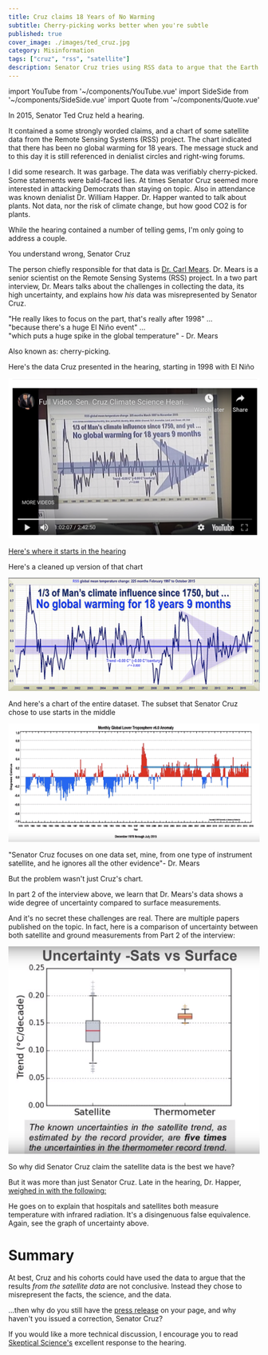 ```yaml
---
title: Cruz claims 18 Years of No Warming
subtitle: Cherry-picking works better when you're subtle
published: true
cover_image: ./images/ted_cruz.jpg
category: Misinformation
tags: ["cruz", "rss", "satellite"]
description: Senator Cruz tries using RSS data to argue that the Earth wasn't warming. There was a problem...
---
```

import YouTube from '~/components/YouTube.vue'
import SideSide from '~/components/SideSide.vue'
import Quote from '~/components/Quote.vue'

<Quote quote="Facts and evidence matter" source="Senator Ted Cruz"/>


In 2015, Senator Ted Cruz held a hearing. 

It contained a some strongly worded claims, and a chart of some satellite data from the Remote Sensing Systems (RSS) project. The chart indicated that there has been no global warming for 18 years. The message stuck and to this day it is still referenced in denialist circles and right-wing forums.

I did some research. It was garbage. The data was verifiably cherry-picked. Some statements were bald-faced lies. At times Senator Cruz seemed more interested in attacking Democrats than staying on topic. Also in attendance was known denialist Dr. William Happer. Dr. Happer wanted to talk about plants. Not data, nor the risk of climate change, but how good CO2 is for plants.

While the hearing contained a number of telling gems, I'm only going to address a couple.


<v-divider class="ma-10"/>


<SideSide lwidth="2" rwidth="8">
  <template v-slot:left>
    <div class="row justify-end">
    <img style="height: 90px; min-width: 90px;" class="d-flex justify-end elevation-5 profile" src="./images/cruz_on_sat_data.png">
    </div>
  </template>
  <template v-slot:right>
    <a href="https://www.youtube.com/watch?v=5KVTmo2Vxnk&feature=youtu.be&t=3803"><h3>"I understand that the global warming alarmists don't want to talk about the satellite data"</h3></a> - Senator Ted Cruz
  </template>
</SideSide>

<p class="headline text-center">You understand wrong, Senator Cruz</p>

<p>
The person chiefly responsible for that data is <a href=http://www.remss.com/about/profiles/carl-mears/>Dr. Carl Mears</a>. Dr. Mears is a senior scientist on the Remote Sensing Systems (RSS) project. In a two part interview, Dr. Mears talks about the challenges in collecting the data, its high uncertainty, and explains how <i>his</i> data was misrepresented by Senator Cruz.
</p>

<SideSide>
  <template v-slot:left>
    <h3>Part 1</h3>
    <YouTube path="https://www.youtube.com/embed/7UyAOYoIifo"/>
  </template>
  <template v-slot:right>
   <h3>Part 2</h3>
   <YouTube path="https://www.youtube.com/embed/8BnkI5vqr_0"/>
  </template>
</SideSide>

 <p class="ma-10"><span class="headline">"He really likes to focus on the part, that's really after 1998" ...</br> "because there's a huge El Niño event" ... <br/>"which puts a huge spike in the global temperature"</span> - Dr. Mears</p>

Also known as: cherry-picking.

Here's the data Cruz presented in the hearing, starting in 1998 with El Niño

![](./images/cruz_rss.png)

[Here's where it starts in the hearing](https://youtu.be/5KVTmo2Vxnk?t=3709)

Here's a cleaned up version of that chart

![Cruz's cherry-picked RSS data](./images/cruz_rss_chart.png)

And here's a chart of the entire dataset. The subset that Senator Cruz chose to use starts in the middle

![The full RSS dataset](./images/the_rss_data_that_cruz_omitted.png)

 <p class="ma-10"><span class="headline">"Senator Cruz focuses on one data set, mine, from one type of instrument satellite, and he ignores all the other evidence"</span>- Dr. Mears</p> 


But the problem wasn't just Cruz's chart.

<SideSide lwidth="2" rwidth="8">
  <template v-slot:left>
    <div class="row justify-end">
    <img style="height: 90px; min-width: 90px;" class="d-flex justify-end elevation-5 profile" src="./images/cruz_on_sat_data.png">
    </div>
  </template>
  <template v-slot:right>
    <h3>"The satellite data are the best data that we have"</h3>- Senator Ted Cruz
  </template>
</SideSide>

In part 2 of the interview above, we learn that Dr. Mears's data shows a wide degree of uncertainty compared to surface measurements.

<Quote quote="If you do an uncertainty analysis on this 1996 to the present period that we're discussing then you find that the trend could be anywhere from -1/800 to +1/800 of a degrees C per decade" source="Dr. Mears"/>

And it's no secret these challenges are real. There are multiple papers published on the topic. In fact, here is a comparison of uncertainty between both satellite and ground measurements from Part 2 of the interview:

![uncertainty](./images/uncertainty.png)

So why did Senator Cruz claim the satellite data is the best we have?

But it was more than just Senator Cruz. Late in the hearing, Dr. Happer, <a href="https://youtu.be/5KVTmo2Vxnk?t=9521">weighed in with the following:</a>


<Quote quote="I just want to make one response about satellite temperature measurements. They measure temperature the same was as hospitals do today..." source="Dr. Happer"/>

He goes on to explain that hospitals and satellites both measure temperature with infrared radiation. It's a disingenuous false equivalence. Again, see the graph of uncertainty above.


<v-divider class="ma-10"/>

# Summary
At best, Cruz and his cohorts could have used the data to argue that the results *from the satellite data* are not conclusive. Instead they chose to misrepresent the facts, the science, and the data.

<Quote quote="Facts matter. Science matters. Data matter" source="Senator Cruz"/>

<span class="text-center">...then why do you still have the <a href="https://www.cruz.senate.gov/?p=press_release&id=2548">press release</a> on your page, and why haven't you issued a correction, Senator Cruz?</span>


If you would like a more technical discussion, I encourage you to read <a href="https://skepticalscience.com/Response-Data-or-Dogma-hearing.html">Skeptical Science's</a> excellent response to the hearing.

